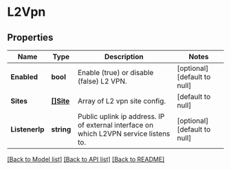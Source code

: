 # L2Vpn

## Properties
Name | Type | Description | Notes
------------ | ------------- | ------------- | -------------
**Enabled** | **bool** | Enable (true) or disable (false) L2 VPN. | [optional] [default to null]
**Sites** | [**[]Site**](Site.md) | Array of L2 vpn site config. | [default to null]
**ListenerIp** | **string** | Public uplink ip address. IP of external interface on which L2VPN service listens to. | [optional] [default to null]

[[Back to Model list]](../README.md#documentation-for-models) [[Back to API list]](../README.md#documentation-for-api-endpoints) [[Back to README]](../README.md)

